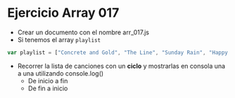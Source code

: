 # Ejercicio Array 017

* Crear un documento con el nombre arr_017.js
* Si tenemos el array `playlist`
```js
var playlist = ["Concrete and Gold", "The Line", "Sunday Rain", "Happy Ever After (Zero Hour)", "Arrows", "Dirty Water", "La Dee Da", "The Sky Is a Neighborhood", "Make It Right", "Run", "T-Shirt"];
```
* Recorrer la lista de canciones con un **ciclo** y mostrarlas en consola una a una utilizando console.log()
  * De inicio a fin
  * De fin a inicio